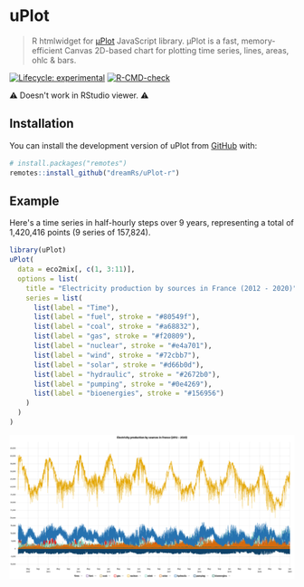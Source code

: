 
# uPlot

> R htmlwidget for [µPlot](https://github.com/leeoniya/uPlot) JavaScript library. μPlot is a fast, memory-efficient Canvas 2D-based chart for plotting time series, lines, areas, ohlc & bars.

<!-- badges: start -->
[![Lifecycle: experimental](https://img.shields.io/badge/lifecycle-experimental-orange.svg)](https://lifecycle.r-lib.org/articles/stages.html#experimental)
[![R-CMD-check](https://github.com/dreamRs/uPlot-r/actions/workflows/R-CMD-check.yaml/badge.svg)](https://github.com/dreamRs/uPlot-r/actions/workflows/R-CMD-check.yaml)
<!-- badges: end -->


:warning: Doesn't work in RStudio viewer. :warning:


## Installation

You can install the development version of uPlot from [GitHub](https://github.com/dreamRs/uPlot-r) with:

```r
# install.packages("remotes")
remotes::install_github("dreamRs/uPlot-r")
```

## Example

Here's a time series in half-hourly steps over 9 years, representing a total of 1,420,416 points (9 series of 157,824).

```r
library(uPlot)
uPlot(
  data = eco2mix[, c(1, 3:11)],
  options = list(
    title = "Electricity production by sources in France (2012 - 2020)",
    series = list(
      list(label = "Time"),
      list(label = "fuel", stroke = "#80549f"),
      list(label = "coal", stroke = "#a68832"),
      list(label = "gas", stroke = "#f20809"),
      list(label = "nuclear", stroke = "#e4a701"),
      list(label = "wind", stroke = "#72cbb7"),
      list(label = "solar", stroke = "#d66b0d"),
      list(label = "hydraulic", stroke = "#2672b0"),
      list(label = "pumping", stroke = "#0e4269"),
      list(label = "bioenergies", stroke = "#156956")
    )
  )
)
```
![uPlot example](man/figures/uplot.png)
